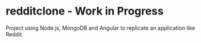 redditclone - Work in Progress
===========

Project using Node.js, MongoDB and Angular to replicate an application like Reddit.

